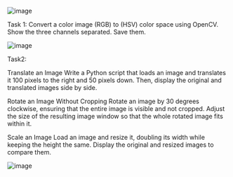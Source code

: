 ![image](https://github.com/Fay-Balhareth/Headache-Types-Expert-System/assets/107503708/15777579-1026-4623-abb1-d7dcf646111d)

Task 1: 
Convert a color image (RGB) to (HSV) color space using OpenCV.
Show the three channels separated.
Save them.

![image](https://github.com/Fay-Balhareth/Headache-Types-Expert-System/assets/107503708/31a993e6-4000-44c8-9478-93aff0e53e91)

Task2:

Translate an Image Write a Python script that loads an image and translates it 100 pixels to the right and 50 pixels down. Then, display the original and translated images side by side.

Rotate an Image Without Cropping Rotate an image by 30 degrees clockwise, ensuring that the entire image is visible and not cropped. Adjust the size of the resulting image window so that the whole rotated image fits within it.

Scale an Image Load an image and resize it, doubling its width while keeping the height the same. Display the original and resized images to compare them.

![image](https://github.com/Fay-Balhareth/Headache-Types-Expert-System/assets/107503708/e120b230-b376-4faa-8ae3-f1764aa3ab49)


